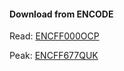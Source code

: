 #### Download from ENCODE

Read: [ENCFF000OCP](https://www.encodeproject.org/files/ENCFF000OCP/@@download/ENCFF000OCP.fastq.gz)

Peak: [ENCFF677QUK](https://www.encodeproject.org/files/ENCFF677QUK/@@download/ENCFF677QUK.bed.gz)
